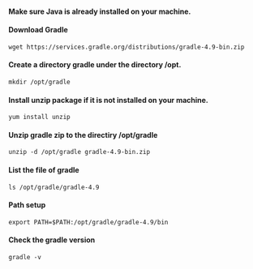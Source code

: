 
#### Make sure Java is already installed on your machine.

#### Download Gradle

    wget https://services.gradle.org/distributions/gradle-4.9-bin.zip

#### Create a directory gradle under the directory /opt.

    mkdir /opt/gradle

#### Install unzip package if it is not installed on your machine.

    yum install unzip

#### Unzip gradle zip to the directiry /opt/gradle

    unzip -d /opt/gradle gradle-4.9-bin.zip

#### List the file of gradle

    ls /opt/gradle/gradle-4.9

#### Path setup

    export PATH=$PATH:/opt/gradle/gradle-4.9/bin

#### Check the gradle version

    gradle -v

